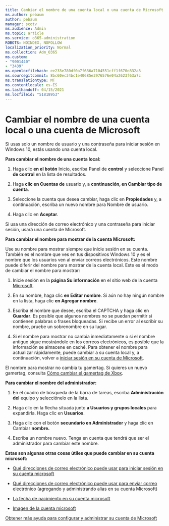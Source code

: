 ```yaml
---
title: Cambiar el nombre de una cuenta local o una cuenta de Microsoft
ms.author: pebaum
author: pebaum
manager: scotv
ms.audience: Admin
ms.topic: article
ms.service: o365-administration
ROBOTS: NOINDEX, NOFOLLOW
localization_priority: Normal
ms.collection: Adm_O365
ms.custom:
- "9001440"
- "3439"
ms.openlocfilehash: ee233e780df0a7f686a7104551cff1f670e832a3
ms.sourcegitcommit: 8bc60ec34bc1e40685e3976576e04a2623f63a7c
ms.translationtype: MT
ms.contentlocale: es-ES
ms.lasthandoff: 04/15/2021
ms.locfileid: "51818953"
---
```

# <a name="change-the-name-of-a-local-account-or-a-microsoft-account"></a>Cambiar el nombre de una cuenta local o una cuenta de Microsoft

Si usas solo un nombre de usuario y una contraseña para iniciar sesión en Windows 10, estás usando una cuenta local. 

**Para cambiar el nombre de una cuenta local:**

1. Haga clic **en el botón** Inicio, escriba Panel de **control** y seleccione Panel **de control** en la lista de resultados.

2. Haga **clic en Cuentas de** usuario y, a **continuación, en Cambiar tipo de cuenta**.

3. Seleccione la cuenta que desea cambiar, haga clic en **Propiedades** y, a continuación, escriba un nuevo nombre para Nombre de usuario.

4. Haga clic en **Aceptar**.

Si usa una dirección de correo electrónico y una contraseña para iniciar sesión, usará una cuenta de Microsoft.

**Para cambiar el nombre para mostrar de la cuenta Microsoft:**

Use su nombre para mostrar siempre que inicie sesión en su cuenta. También es el nombre que ves en tus dispositivos Windows 10 y es el nombre que los usuarios ven al enviar correos electrónicos. Este nombre puede diferir del nombre para mostrar de la cuenta local. Este es el modo de cambiar el nombre para mostrar:

1. Inicie sesión en la **página Su información** en el sitio web de la cuenta [Microsoft](https://account.microsoft.com/).

2. En su nombre, haga clic **en Editar nombre**. Si aún no hay ningún nombre en la lista, haga clic **en Agregar nombre**. 

3. Escriba el nombre que desee, escriba el CAPTCHA y haga clic en **Guardar**. Es posible que algunos nombres no se puedan permitir si contienen palabras o frases bloqueadas. Si recibe un error al escribir su nombre, pruebe un sobrenombre en su lugar.

4. Si el nombre para mostrar no cambia inmediatamente o si el nombre antiguo sigue mostrándole en los correos electrónicos, es posible que la información se almacene en caché. Para obtener el nombre para actualizar rápidamente, puede cambiar a su cuenta local y, a continuación, volver a [iniciar sesión en su cuenta de Microsoft](https://account.microsoft.com/).

El nombre para mostrar no cambia tu gamertag. Si quieres un nuevo gamertag, consulta [Cómo cambiar el gamertag de Xbox](https://support.xbox.com/id-ID/account-management/change-xbox-live-gamertag).

**Para cambiar el nombre del administrador:**

1. En el cuadro de búsqueda de la barra de tareas, escriba **Administración del** equipo y selecciónelo en la lista.

2. Haga clic en la flecha situada junto **a Usuarios y grupos locales** para expandirla. Haga clic en **Usuarios**.

3. Haga clic con el botón **secundario en Administrador** y haga clic en Cambiar **nombre.**

4. Escriba un nombre nuevo. Tenga en cuenta que tendrá que ser el administrador para cambiar este nombre.

**Estas son algunas otras cosas útiles que puede cambiar en su cuenta microsoft:**

- [Qué direcciones de correo electrónico puede usar para iniciar sesión en su cuenta microsoft](https://support.microsoft.com/help/4026162)

- [Qué direcciones de correo electrónico puede usar para enviar correo](https://support.microsoft.com/help/12407) electrónico (agregando y administrando alias en su cuenta Microsoft)

- [La fecha de nacimiento en su cuenta microsoft](https://support.microsoft.com/help/12411)

- [Imagen de la cuenta microsoft](https://support.microsoft.com/help/4026790)

[Obtener más ayuda para configurar y administrar su cuenta de Microsoft](https://support.microsoft.com/hub/4294457/microsoft-account-help#manage-account)